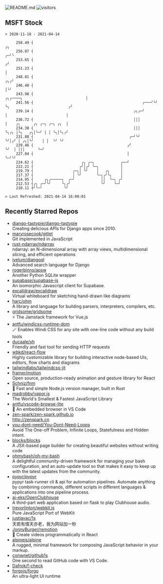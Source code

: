 ![README.md](https://github.com/Gerhut/Gerhut/workflows/README.md/badge.svg)
![visitors](https://visitors.vercel.app/Gerhut/Gerhut?token=8cf69d1f6813d272ef062726b6070c9be4ff72038cfe5a7ded7384a8da65d866)

## MSFT Stock

```
> 2020-11-18 - 2021-04-14

     258.49 ┤                                                                                                 ╭╮ 
     256.07 ┤                                                                                               ╭─╯╰ 
     253.65 ┤                                                                                              ╭╯    
     251.23 ┤                                                                                              │     
     248.81 ┤                                                                                           ╭╮╭╯     
     246.40 ┤                                                                                           │╰╯      
     243.98 ┤                                                      ╭╮╭────╮                             │        
     241.56 ┤                                                  ╭───╯╰╯    ╰╮                           ╭╯        
     239.14 ┤                                              ╭╮╭─╯           │                           │         
     236.72 ┤                                              │││             │    ╭╮      ╭╮ ╭─╮ ╭─╮ ╭╮  │         
     234.30 ┤                                              │││             ╰╮╭╮ │╰╮   ╭╮│╰─╯ │ │ ╰╮│╰╮╭╯         
     231.88 ┤                                            ╭─╯╰╯              ╰╯│╭╯ │ ╭╮│╰╯    │ │  ╰╯ ╰╯          
     229.46 ┤                                           ╭╯                    ╰╯  │ │││      ╰─╯                 
     227.04 ┤                                           │                         ╰─╯╰╯                          
     224.62 ┤                      ╭╮ ╭─╮            ╭──╯                                                        
     222.21 ┤                     ╭╯│╭╯ ╰─╮          │                                                           
     219.79 ┤                  ╭─╮│ ╰╯    │   ╭╮     │                                                           
     217.37 ┤                  │ ╰╯       ╰─╮╭╯╰╮    │                                                           
     214.95 ┤     ╭╮╭─────╮  ╭─╯            ││  ╰─╮ ╭╯                                                           
     212.53 ┤╭╮ ╭─╯╰╯     ╰╮╭╯              ╰╯    ╰─╯                                                            
     210.11 ┼╯╰─╯          ╰╯                                                                                    

> Last Refreshed: 2021-04-14 16:00:01
```

## Recently Starred Repos

- [django-tastypie/django-tastypie](https://github.com/django-tastypie/django-tastypie)  
  Creating delicious APIs for Django apps since 2010.
- [maryrosecook/gitlet](https://github.com/maryrosecook/gitlet)  
  Git implemented in JavaScript
- [rust-ndarray/ndarray](https://github.com/rust-ndarray/ndarray)  
  ndarray: an N-dimensional array with array views, multidimensional slicing, and efficient operations
- [ivelum/djangoql](https://github.com/ivelum/djangoql)  
  Advanced search language for Django
- [rogerbinns/apsw](https://github.com/rogerbinns/apsw)  
  Another Python SQLite wrapper
- [supabase/supabase-js](https://github.com/supabase/supabase-js)  
  An isomorphic Javascript client for Supabase.
- [excalidraw/excalidraw](https://github.com/excalidraw/excalidraw)  
  Virtual whiteboard for sketching hand-drawn like diagrams
- [harc/ohm](https://github.com/harc/ohm)  
  A library and language for building parsers, interpreters, compilers, etc.
- [gridsome/gridsome](https://github.com/gridsome/gridsome)  
  ⚡️ The Jamstack framework for Vue.js
- [antfu/windicss-runtime-dom](https://github.com/antfu/windicss-runtime-dom)  
  🪄 Enables Windi CSS for any site with one-line code without any build tools 
- [ducaale/xh](https://github.com/ducaale/xh)  
  Friendly and fast tool for sending HTTP requests
- [wbkd/react-flow](https://github.com/wbkd/react-flow)  
  Highly customizable library for building interactive node-based UIs, editors, flow charts and diagrams 
- [tailwindlabs/tailwindcss-jit](https://github.com/tailwindlabs/tailwindcss-jit)  
- [framer/motion](https://github.com/framer/motion)  
  Open source, production-ready animation and gesture library for React
- [Schniz/fnm](https://github.com/Schniz/fnm)  
  🚀 Fast and simple Node.js version manager, built in Rust
- [madrobby/vapor.js](https://github.com/madrobby/vapor.js)  
  The World's Smallest & Fastest JavaScript Library
- [antfu/vscode-browse-lite](https://github.com/antfu/vscode-browse-lite)  
  🚀 An embedded browser in VS Code
- [zen-spark/zen-spark.github.io](https://github.com/zen-spark/zen-spark.github.io)  
  http://zenspark.cn
- [you-dont-need/You-Dont-Need-Loops](https://github.com/you-dont-need/You-Dont-Need-Loops)  
  Avoid The One-off Problem, Infinite Loops, Statefulness and Hidden intent.
- [blocks/blocks](https://github.com/blocks/blocks)  
  A JSX-based page builder for creating beautiful websites without writing code
- [ohmybash/oh-my-bash](https://github.com/ohmybash/oh-my-bash)  
  A delightful community-driven framework for managing your bash configuration, and an auto-update tool so that makes it easy to keep up with the latest updates from the community.
- [pypyr/pypyr](https://github.com/pypyr/pypyr)  
  pypyr task-runner cli & api for automation pipelines. Automate anything by combining commands, different scripts in different languages & applications into one pipeline process.
- [ai-eks/OpenClubhouse](https://github.com/ai-eks/OpenClubhouse)  
  A third-part web application based on flask to play Clubhouse audio.
- [trevorlinton/webkit.js](https://github.com/trevorlinton/webkit.js)  
  Pure JavaScript Port of WebKit
- [justjavac/1s](https://github.com/justjavac/1s)  
  天若有情天亦老，我为网站加一秒
- [JonnyBurger/remotion](https://github.com/JonnyBurger/remotion)  
  🎥      Create videos programmatically in React
- [alpinejs/alpine](https://github.com/alpinejs/alpine)  
  A rugged, minimal framework for composing JavaScript behavior in your markup.
- [conwnet/github1s](https://github.com/conwnet/github1s)  
  One second to read GitHub code with VS Code.
- [Dafrok/f-check](https://github.com/Dafrok/f-check)  
- [forgojs/forgo](https://github.com/forgojs/forgo)  
  An ultra-light UI runtime
